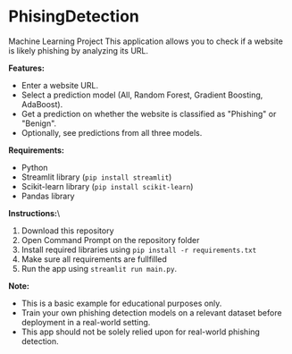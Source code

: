 # PhisingDetection
Machine Learning Project
This application allows you to check if a website is likely phishing by analyzing its URL. 

**Features:**
* Enter a website URL.
* Select a prediction model (All, Random Forest, Gradient Boosting, AdaBoost).
* Get a prediction on whether the website is classified as "Phishing" or "Benign".
* Optionally, see predictions from all three models.

**Requirements:**

* Python
* Streamlit library (`pip install streamlit`)
* Scikit-learn library (`pip install scikit-learn`)
* Pandas library 

**Instructions:**\
1. Download this repository
2. Open Command Prompt on the repository folder
3. Install required libraries using `pip install -r requirements.txt`
4. Make sure all requirements are fullfilled
5. Run the app using `streamlit run main.py`.

**Note:**

* This is a basic example for educational purposes only. 
* Train your own phishing detection models on a relevant dataset before deployment in a real-world setting.
* This app should not be solely relied upon for real-world phishing detection.

